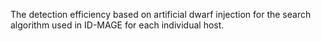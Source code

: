The detection efficiency based on artificial dwarf injection for the search algorithm used in ID-MAGE for each individual host.
